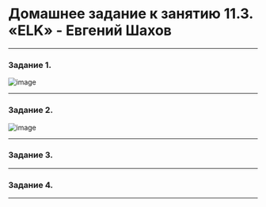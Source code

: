 # Домашнее задание к занятию 11.3. «ELK» - Евгений Шахов
---
### Задание 1.

![image](https://user-images.githubusercontent.com/122415129/228672961-991ed927-f890-4a88-877c-89db8064cc29.png)

---
### Задание 2.

![image](https://user-images.githubusercontent.com/122415129/228674963-eb3f0faf-7cd4-47d5-bc80-fb0dbfc87390.png)

---
### Задание 3.

---
### Задание 4.

---

